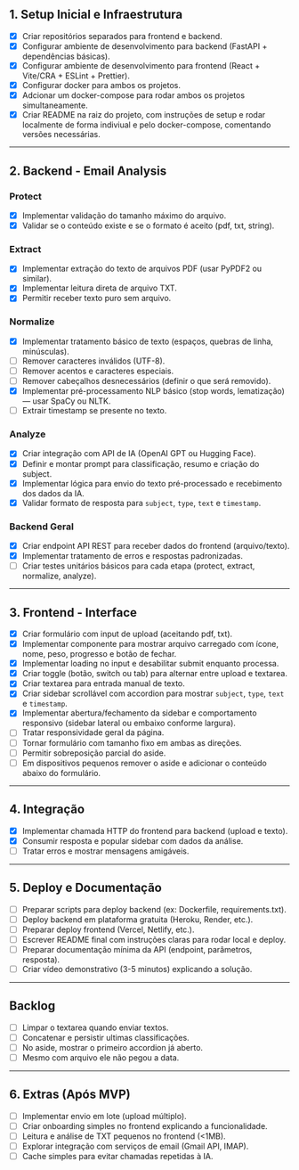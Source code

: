 ## 1. Setup Inicial e Infraestrutura

* [x] Criar repositórios separados para frontend e backend.
* [x] Configurar ambiente de desenvolvimento para backend (FastAPI + dependências básicas).
* [x] Configurar ambiente de desenvolvimento para frontend (React + Vite/CRA + ESLint + Prettier).
* [x] Configurar docker para ambos os projetos.
* [x] Adcionar um docker-compose para rodar ambos os projetos simultaneamente.
* [x] Criar README na raiz do projeto, com instruções de setup e rodar localmente de forma indiviual e pelo docker-compose, comentando versões necessárias.
---

## 2. Backend - Email Analysis

### Protect

* [x] Implementar validação do tamanho máximo do arquivo.
* [x] Validar se o conteúdo existe e se o formato é aceito (pdf, txt, string).

### Extract

* [x] Implementar extração do texto de arquivos PDF (usar PyPDF2 ou similar).
* [x] Implementar leitura direta de arquivo TXT.
* [x] Permitir receber texto puro sem arquivo.

### Normalize

* [x] Implementar tratamento básico de texto (espaços, quebras de linha, minúsculas).
* [ ] Remover caracteres inválidos (UTF-8).
* [ ] Remover acentos e caracteres especiais.
* [ ] Remover cabeçalhos desnecessários (definir o que será removido).
* [x] Implementar pré-processamento NLP básico (stop words, lematização) — usar SpaCy ou NLTK.
* [ ] Extrair timestamp se presente no texto.

### Analyze

* [x] Criar integração com API de IA (OpenAI GPT ou Hugging Face).
* [x] Definir e montar prompt para classificação, resumo e criação do subject.
* [x] Implementar lógica para envio do texto pré-processado e recebimento dos dados da IA.
* [x] Validar formato de resposta para `subject`, `type`, `text` e `timestamp`.

### Backend Geral

* [x] Criar endpoint API REST para receber dados do frontend (arquivo/texto).
* [x] Implementar tratamento de erros e respostas padronizadas.
* [ ] Criar testes unitários básicos para cada etapa (protect, extract, normalize, analyze).

---

## 3. Frontend - Interface

* [x] Criar formulário com input de upload (aceitando pdf, txt).
* [x] Implementar componente para mostrar arquivo carregado com ícone, nome, peso, progresso e botão de fechar.
* [x] Implementar loading no input e desabilitar submit enquanto processa.
* [x] Criar toggle (botão, switch ou tab) para alternar entre upload e textarea.
* [x] Criar textarea para entrada manual de texto.
* [x] Criar sidebar scrollável com accordion para mostrar `subject`, `type`, `text` e `timestamp`.
* [x] Implementar abertura/fechamento da sidebar e comportamento responsivo (sidebar lateral ou embaixo conforme largura).
* [ ] Tratar responsividade geral da página.
* [ ] Tornar formulário com tamanho fixo em ambas as direções.
* [ ] Permitir sobreposição parcial do aside.
* [ ] Em dispositivos pequenos remover o aside e adicionar o conteúdo abaixo do formulário.

---

## 4. Integração

* [x] Implementar chamada HTTP do frontend para backend (upload e texto).
* [x] Consumir resposta e popular sidebar com dados da análise.
* [ ] Tratar erros e mostrar mensagens amigáveis.

---

## 5. Deploy e Documentação

* [ ] Preparar scripts para deploy backend (ex: Dockerfile, requirements.txt).
* [ ] Deploy backend em plataforma gratuita (Heroku, Render, etc.).
* [ ] Preparar deploy frontend (Vercel, Netlify, etc.).
* [ ] Escrever README final com instruções claras para rodar local e deploy.
* [ ] Preparar documentação mínima da API (endpoint, parâmetros, resposta).
* [ ] Criar vídeo demonstrativo (3-5 minutos) explicando a solução.

---

## Backlog

* [ ] Limpar o textarea quando enviar textos.
* [ ] Concatenar e persistir ultimas classificações.
* [ ] No aside, mostrar o primeiro accordion já aberto.
* [ ] Mesmo com arquivo ele não pegou a data.

---

## 6. Extras (Após MVP)

* [ ] Implementar envio em lote (upload múltiplo).
* [ ] Criar onboarding simples no frontend explicando a funcionalidade.
* [ ] Leitura e análise de TXT pequenos no frontend (<1MB).
* [ ] Explorar integração com serviços de email (Gmail API, IMAP).
* [ ] Cache simples para evitar chamadas repetidas à IA.
